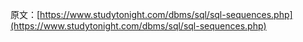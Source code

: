 原文：[https://www.studytonight.com/dbms/sql/sql-sequences.php](https://www.studytonight.com/dbms/sql/sql-sequences.php)
